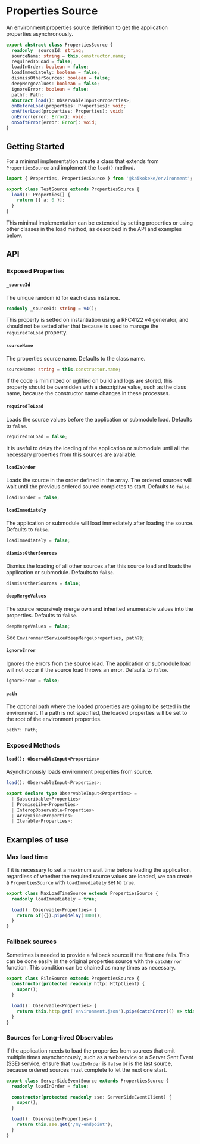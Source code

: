 # Properties Source

An environment properties source definition to get the application properties asynchronously.

```ts
export abstract class PropertiesSource {
  readonly _sourceId: string;
  sourceName: string = this.constructor.name;
  requiredToLoad = false;
  loadInOrder: boolean = false;
  loadImmediately: boolean = false;
  dismissOtherSources: boolean = false;
  deepMergeValues: boolean = false;
  ignoreError: boolean = false;
  path?: Path;
  abstract load(): ObservableInput<Properties>;
  onBeforeLoad(properties: Properties): void;
  onAfterLoad(properties: Properties): void;
  onError(error: Error): void;
  onSoftError(error: Error): void;
}
```

## Getting Started

For a minimal implementation create a class that extends from `PropertiesSource` and implement the `load()` method.

```ts
import { Properties, PropertiesSource } from '@kaikokeke/environment';

export class TestSource extends PropertiesSource {
  load(): Properties[] {
    return [{ a: 0 }];
  }
}
```

This minimal implementation can be extended by setting properties or using other classes in the load method, as described in the API and examples below.

## API

### Exposed Properties

#### `_sourceId`

The unique random id for each class instance.

```ts
readonly _sourceId: string = v4();
```

This property is setted on instantiation using a RFC4122 v4 generator, and should not be setted after that because is used to manage the `requiredToLoad` property.

#### `sourceName`

The properties source name.
Defaults to the class name.

```ts
sourceName: string = this.constructor.name;
```

If the code is minimized or uglified on build and logs are stored, this property should be overridden with a descriptive value, such as the class name, because the constructor name changes in these processes.

#### `requiredToLoad`

Loads the source values before the application or submodule load.
Defaults to `false`.

```ts
requiredToLoad = false;
```

It is useful to delay the loading of the application or submodule until all the necessary properties from this sources are available.

#### `loadInOrder`

Loads the source in the order defined in the array.
The ordered sources will wait until the previous ordered source completes to start.
Defaults to `false`.

```ts
loadInOrder = false;
```

#### `loadImmediately`

The application or submodule will load immediately after loading the source.
Defaults to `false`.

```ts
loadImmediately = false;
```

#### `dismissOtherSources`

Dismiss the loading of all other sources after this source load and loads the application or submodule.
Defaults to `false`.

```ts
dismissOtherSources = false;
```

#### `deepMergeValues`

The source recursively merge own and inherited enumerable values into the properties.
Defaults to `false`.

```ts
deepMergeValues = false;
```

See `EnvironmentService#deepMerge(properties, path?)`;

#### `ignoreError`

Ignores the errors from the source load.
The application or submodule load will not occur if the source load throws an error.
Defaults to `false`.

```ts
ignoreError = false;
```

#### `path`

The optional path where the loaded properties are going to be setted in the environment.
If a path is not specified, the loaded properties will be set to the root of the environment properties.

```ts
path?: Path;
```

### Exposed Methods

#### `load(): ObservableInput<Properties>`

Asynchronously loads environment properties from source.

```ts
load(): ObservableInput<Properties>;
```

```ts
export declare type ObservableInput<Properties> =
  | Subscribable<Properties>
  | PromiseLike<Properties>
  | InteropObservable<Properties>
  | ArrayLike<Properties>
  | Iterable<Properties>;
```

## Examples of use

### Max load time

If it is necessary to set a maximum wait time before loading the application, regardless of whether the required source values ​​are loaded, we can create a `PropertiesSource` with `loadImmediately` set to `true`.

```ts
export class MaxLoadTimeSource extends PropertiesSource {
  readonly loadImmediately = true;

  load(): Observable<Properties> {
    return of({}).pipe(delay(1000));
  }
}
```

### Fallback sources

Sometimes is needed to provide a fallback source if the first one fails. This can be done easily in the original properties source with the `catchError` function. This condition can be chained as many times as necessary.

```ts
export class FileSource extends PropertiesSource {
  constructor(protected readonly http: HttpClient) {
    super();
  }

  load(): Observable<Properties> {
    return this.http.get('environment.json').pipe(catchError(() => this.http.get('environment2.json')));
  }
}
```

### Sources for Long-lived Observables

If the application needs to load the properties from sources that emit multiple times asynchronously, such as a webservice or a Server Sent Event (SSE) service, ensure that `loadInOrder` is `false` or is the last source, because ordered sources must complete to let the next one start.

```ts
export class ServerSideEventSource extends PropertiesSource {
  readonly loadInOrder = false;

  constructor(protected readonly sse: ServerSideEventClient) {
    super();
  }

  load(): Observable<Properties> {
    return this.sse.get('/my-endpoint');
  }
}
```
